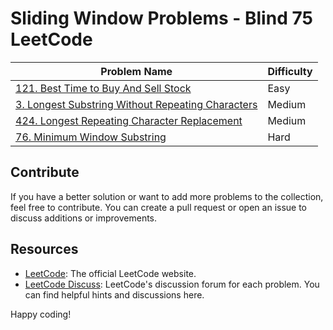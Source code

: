 # Sliding Window Problems - Blind 75 LeetCode 

| Problem Name                                    | Difficulty |
| ----------------------------------------------- | ---------- |
| [121. Best Time to Buy And Sell Stock](https://leetcode.com/problems/best-time-to-buy-and-sell-stock/) | Easy       |
| [3. Longest Substring Without Repeating Characters](https://leetcode.com/problems/longest-substring-without-repeating-characters/) | Medium |
| [424. Longest Repeating Character Replacement](https://leetcode.com/problems/longest-repeating-character-replacement/) | Medium |
| [76. Minimum Window Substring](https://leetcode.com/problems/minimum-window-substring/)             | Hard       |

## Contribute

If you have a better solution or want to add more problems to the collection, feel free to contribute. You can create a pull request or open an issue to discuss additions or improvements.

## Resources

- [LeetCode](https://leetcode.com/): The official LeetCode website.
- [LeetCode Discuss](https://leetcode.com/discuss/): LeetCode's discussion forum for each problem. You can find helpful hints and discussions here.

Happy coding!
